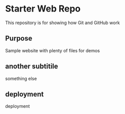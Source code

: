 # Starter Web Repo

This repository is for showing how Git and GitHub work

## Purpose

Sample website with plenty of files for demos

## another subtitile

something else

## deployment

deployment